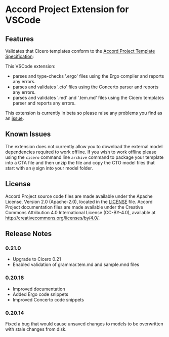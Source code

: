 # Accord Project Extension for VSCode 

## Features

Validates that Cicero templates conform to the [Accord Project Template Specification](https://docs.accordproject.org):

This VSCode extension:

- parses and type-checks '.ergo' files using the Ergo compiler and reports any errors.
- parses and validates '.cto' files using the Concerto parser and reports any errors.
- parses and validates '.md' and '.tem.md' files using the Cicero templates parser and reports any errors.

This extension is currently in beta so please raise any problems you find as an 
[issue](https://github.com/accordproject/cicero-vscode-extension/issues).

## Known Issues

The extension does not currently allow you to download the external model dependencies required to work offline. If you wish to work offline please using the `cicero` command line `archive` command to package your template into a CTA file and then unzip the file and copy the CTO model files that start with an `@` sign into your model folder.

## License <a name="license"></a>
Accord Project source code files are made available under the Apache License, Version 2.0 (Apache-2.0), located in the [LICENSE](LICENSE) file. Accord Project documentation files are made available under the Creative Commons Attribution 4.0 International License (CC-BY-4.0), available at http://creativecommons.org/licenses/by/4.0/.

## Release Notes

### 0.21.0

- Upgrade to Cicero 0.21
- Enabled validation of grammar.tem.md and sample.mnd files

### 0.20.16

- Improved documentation
- Added Ergo code snippets
- Improved Concerto code snippets

### 0.20.14

Fixed a bug that would cause unsaved changes to models to be overwritten with stale changes from disk.
